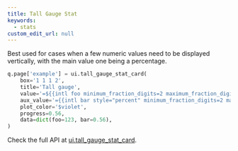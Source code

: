 ```yaml
---
title: Tall Gauge Stat
keywords:
  - stats
custom_edit_url: null
---
```


Best used for cases when a few numeric values need to be displayed vertically, with the main
value one being a percentage.

```py
q.page['example'] = ui.tall_gauge_stat_card(
    box='1 1 1 2',
    title='Tall gauge',
    value='=${{intl foo minimum_fraction_digits=2 maximum_fraction_digits=2}}',
    aux_value='={{intl bar style="percent" minimum_fraction_digits=2 maximum_fraction_digits=2}}',
    plot_color='$violet',
    progress=0.56,
    data=dict(foo=123, bar=0.56),
)
```

Check the full API at [ui.tall_gauge_stat_card](/docs/api/ui#tall_gauge_stat_card).